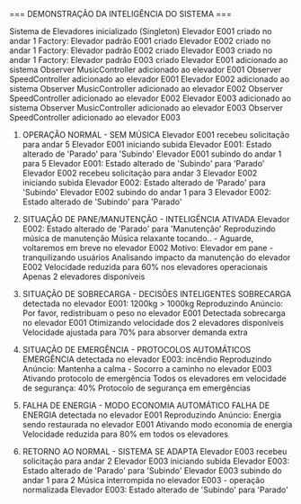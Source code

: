 === DEMONSTRAÇÃO DA INTELIGÊNCIA DO SISTEMA ===

Sistema de Elevadores inicializado (Singleton)
Elevador E001 criado no andar 1
Factory: Elevador padrão E001 criado
Elevador E002 criado no andar 1
Factory: Elevador padrão E002 criado
Elevador E003 criado no andar 1
Factory: Elevador padrão E003 criado
Elevador E001 adicionado ao sistema
Observer MusicController adicionado ao elevador E001
Observer SpeedController adicionado ao elevador E001
Elevador E002 adicionado ao sistema
Observer MusicController adicionado ao elevador E002
Observer SpeedController adicionado ao elevador E002
Elevador E003 adicionado ao sistema
Observer MusicController adicionado ao elevador E003
Observer SpeedController adicionado ao elevador E003
1. OPERAÇÃO NORMAL - SEM MÚSICA
Elevador E001 recebeu solicitação para andar 5
Elevador E001 iniciando subida
Elevador E001: Estado alterado de 'Parado' para 'Subindo'
Elevador E001 subindo do andar 1 para 5
Elevador E001: Estado alterado de 'Subindo' para 'Parado'
Elevador E002 recebeu solicitação para andar 3
Elevador E002 iniciando subida
Elevador E002: Estado alterado de 'Parado' para 'Subindo'
Elevador E002 subindo do andar 1 para 3
Elevador E002: Estado alterado de 'Subindo' para 'Parado'

2. SITUAÇÃO DE PANE/MANUTENÇÃO - INTELIGÊNCIA ATIVADA
Elevador E002: Estado alterado de 'Parado' para 'Manutenção'
Reproduzindo música de manutenção Música relaxante tocando.. - Aguarde, voltaremos em breve no elevador E002
Motivo: Elevador em pane - tranquilizando usuários
Analisando impacto da manutenção do elevador E002
Velocidade reduzida para 60% nos elevadores operacionais
Apenas 2 elevadores disponíveis

3. SITUAÇÃO DE SOBRECARGA - DECISÕES INTELIGENTES
SOBRECARGA detectada no elevador E001: 1200kg > 1000kg
Reproduzindo Anúncio: Por favor, redistribuam o peso no elevador E001
Detectada sobrecarga no elevador E001
Otimizando velocidade dos 2 elevadores disponíveis
Velocidade ajustada para 70% para absorver demanda extra

4. SITUAÇÃO DE EMERGÊNCIA - PROTOCOLOS AUTOMÁTICOS
EMERGÊNCIA detectada no elevador E003: incêndio
Reproduzindo Anúncio: Mantenha a calma - Socorro a caminho no elevador E003
Ativando protocolo de emergência
Todos os elevadores em velocidade de segurança: 40%
Protocolo de segurança em emergências

5. FALHA DE ENERGIA - MODO ECONOMIA AUTOMÁTICO
FALHA DE ENERGIA detectada no elevador E001
Reproduzindo Anúncio: Energia sendo restaurada no elevador E001
Ativando modo economia de energia
Velocidade reduzida para 80% em todos os elevadores

6. RETORNO AO NORMAL - SISTEMA SE ADAPTA
Elevador E003 recebeu solicitação para andar 2
Elevador E003 iniciando subida
Elevador E003: Estado alterado de 'Parado' para 'Subindo'
Elevador E003 subindo do andar 1 para 2
Música interrompida no elevador E003 - operação normalizada
Elevador E003: Estado alterado de 'Subindo' para 'Parado'